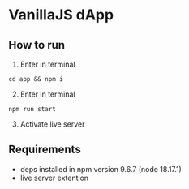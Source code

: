 # VanillaJS dApp

## How to run

1. Enter in terminal
```
cd app && npm i
```
2. Enter in terminal
```
npm run start
```
3. Activate live server

## Requirements
- deps installed in npm version 9.6.7 (node 18.17.1)
- live server extention